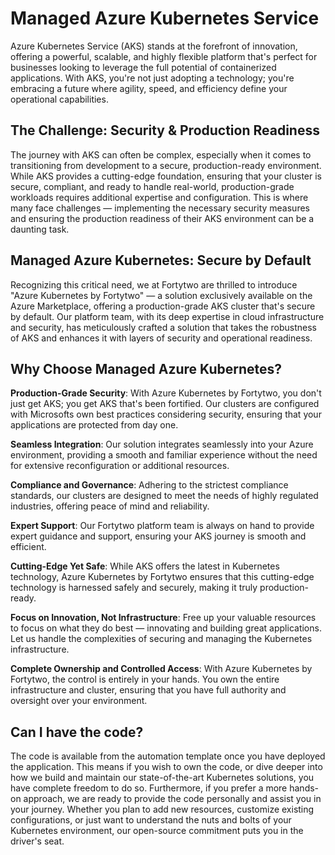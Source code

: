 # Managed Azure Kubernetes Service

Azure Kubernetes Service (AKS) stands at the forefront of innovation, offering a powerful, scalable, and highly flexible platform that's perfect for businesses looking to leverage the full potential of containerized applications. With AKS, you're not just adopting a technology; you're embracing a future where agility, speed, and efficiency define your operational capabilities.

## The Challenge: Security & Production Readiness

The journey with AKS can often be complex, especially when it comes to transitioning from development to a secure, production-ready environment. While AKS provides a cutting-edge foundation, ensuring that your cluster is secure, compliant, and ready to handle real-world, production-grade workloads requires additional expertise and configuration. This is where many face challenges — implementing the necessary security measures and ensuring the production readiness of their AKS environment can be a daunting task.

## Managed Azure Kubernetes: Secure by Default

Recognizing this critical need, we at Fortytwo are thrilled to introduce "Azure Kubernetes by Fortytwo" — a solution exclusively available on the Azure Marketplace, offering a production-grade AKS cluster that's secure by default. Our platform team, with its deep expertise in cloud infrastructure and security, has meticulously crafted a solution that takes the robustness of AKS and enhances it with layers of security and operational readiness.

## Why Choose Managed Azure Kubernetes?

**Production-Grade Security**: With Azure Kubernetes by Fortytwo, you don't just get AKS; you get AKS that's been fortified. Our clusters are configured with Microsofts own best practices considering security, ensuring that your applications are protected from day one.

**Seamless Integration**: Our solution integrates seamlessly into your Azure environment, providing a smooth and familiar experience without the need for extensive reconfiguration or additional resources.

**Compliance and Governance**: Adhering to the strictest compliance standards, our clusters are designed to meet the needs of highly regulated industries, offering peace of mind and reliability.

**Expert Support**: Our Fortytwo platform team is always on hand to provide expert guidance and support, ensuring your AKS journey is smooth and efficient.

**Cutting-Edge Yet Safe**: While AKS offers the latest in Kubernetes technology, Azure Kubernetes by Fortytwo ensures that this cutting-edge technology is harnessed safely and securely, making it truly production-ready.

**Focus on Innovation, Not Infrastructure**: Free up your valuable resources to focus on what they do best — innovating and building great applications. Let us handle the complexities of securing and managing the Kubernetes infrastructure.

**Complete Ownership and Controlled Access**: With Azure Kubernetes by Fortytwo, the control is entirely in your hands. You own the entire infrastructure and cluster, ensuring that you have full authority and oversight over your environment.

## Can I have the code?

The code is available from the automation template once you have deployed the application. This means if you wish to own the code, or dive deeper into how we build and maintain our state-of-the-art Kubernetes solutions, you have complete freedom to do so. Furthermore, if you prefer a more hands-on approach, we are ready to provide the code personally and assist you in your journey. Whether you plan to add new resources, customize existing configurations, or just want to understand the nuts and bolts of your Kubernetes environment, our open-source commitment puts you in the driver's seat.

